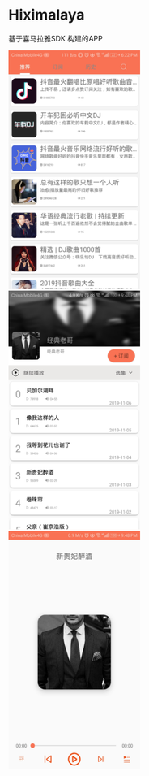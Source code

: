 # Hiximalaya
基于喜马拉雅SDK 构建的APP

<img src="https://github.com/cooek/Hiximalaya/blob/master/app/album/1.jpg"  height="470" width="260">

<img src="https://github.com/cooek/Hiximalaya/blob/master/app/album/1222.jpg"  height="470" width="260">

<img src="https://github.com/cooek/Hiximalaya/blob/master/app/album/13333.jpg"  height="470" width="260">
